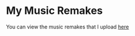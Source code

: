 # **My Music Remakes**

You can view the music remakes that I upload [here](https://b3.bakunet.me/music)
